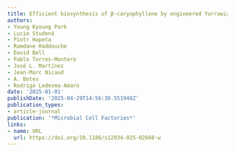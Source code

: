 ```yaml
---
title: Efficient biosynthesis of β-caryophyllene by engineered Yarrowia lipolytica
authors:
- Young Kyoung Park
- Lucie Studená
- Piotr Hapeta
- Ramdane Haddouche
- David Bell
- Pablo Torres-Montero
- José L. Martínez
- Jean‐Marc Nicaud
- A. Botes
- Rodrigo Ledesma‐Amaro
date: '2025-01-01'
publishDate: '2025-04-29T14:56:30.551948Z'
publication_types:
- article-journal
publication: '*Microbial Cell Factories*'
links:
- name: URL
  url: https://doi.org/10.1186/s12934-025-02660-w
---
```

